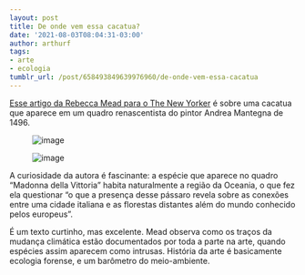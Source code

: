 ```yaml
---
layout: post
title: De onde vem essa cacatua?
date: '2021-08-03T08:04:31-03:00'
author: arthurf
tags:
- arte
- ecologia
tumblr_url: /post/658493849639976960/de-onde-vem-essa-cacatua
---
```

[Esse artigo da Rebecca Mead para o The New Yorker](https://www.newyorker.com/magazine/2021/07/05/where-did-that-cockatoo-come-from) é sobre uma cacatua que aparece em um quadro renascentista do pintor Andrea Mantegna de 1496.

<figure data-orig-width="1151" data-orig-height="1700" class="tmblr-full"><img src="https://64.media.tumblr.com/e05c1d11ff6a2793caa87ff4e45fd6a2/9816417469afe38d-45/s540x810/f15290791f24ca34eaf0295ec67ed6ab5e5b36ae.jpg" alt="image" data-orig-width="1151" data-orig-height="1700"></figure><figure data-orig-width="602" data-orig-height="301" class="tmblr-full"><img src="https://64.media.tumblr.com/ea65253cc2a181df54ab9d88b2da35f0/9816417469afe38d-30/s540x810/d3217ea98d44d02b0935a01b2a44f14fb5130980.jpg" alt="image" data-orig-width="602" data-orig-height="301"></figure>

A curiosidade da autora é fascinante: a espécie que aparece no quadro “Madonna della Vittoria” habita naturalmente a região da Oceania, o que fez ela questionar “o que a presença desse pássaro revela sobre as conexões entre uma cidade italiana e as florestas distantes além do mundo conhecido pelos europeus”.

É um texto curtinho, mas excelente. Mead observa como os traços da mudança climática estão documentados por toda a parte na arte, quando espécies assim aparecem como intrusas. História da arte é basicamente ecologia forense, e um barômetro do meio-ambiente.

